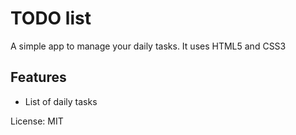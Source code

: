# TODO list
A simple app to manage your daily tasks.
It uses HTML5 and CSS3

## Features
* List of daily tasks

License: MIT